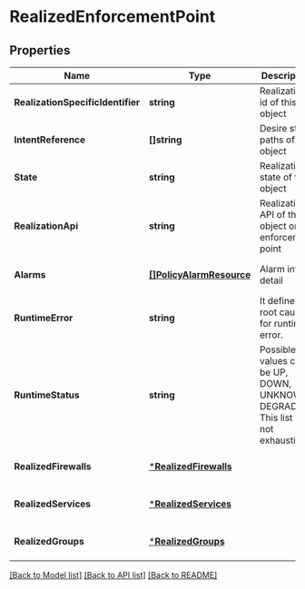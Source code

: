 # RealizedEnforcementPoint

## Properties
Name | Type | Description | Notes
------------ | ------------- | ------------- | -------------
**RealizationSpecificIdentifier** | **string** | Realization id of this object | [optional] [default to null]
**IntentReference** | **[]string** | Desire state paths of this object | [optional] [default to null]
**State** | **string** | Realization state of this object | [default to null]
**RealizationApi** | **string** | Realization API of this object on enforcement point | [optional] [default to null]
**Alarms** | [**[]PolicyAlarmResource**](PolicyAlarmResource.md) | Alarm info detail | [optional] [default to null]
**RuntimeError** | **string** | It define the root cause for runtime error.  | [optional] [default to null]
**RuntimeStatus** | **string** | Possible values could be UP, DOWN, UNKNOWN, DEGRADED This list is not exhaustive.  | [optional] [default to null]
**RealizedFirewalls** | [***RealizedFirewalls**](RealizedFirewalls.md) |  | [optional] [default to null]
**RealizedServices** | [***RealizedServices**](RealizedServices.md) |  | [optional] [default to null]
**RealizedGroups** | [***RealizedGroups**](RealizedGroups.md) |  | [optional] [default to null]

[[Back to Model list]](../README.md#documentation-for-models) [[Back to API list]](../README.md#documentation-for-api-endpoints) [[Back to README]](../README.md)

